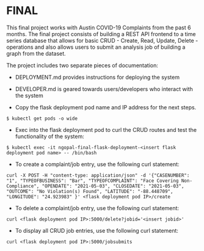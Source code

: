 # FINAL
This final project works with Austin COVID-19 Complaints from the past 6 months.
The final project consists of building a REST API frontend to a time series database that allows for basic CRUD - Create, Read, Update, Delete - operations and also allows users to submit an analysis job of building a graph from the dataset.

The project includes two separate pieces of documentation: 
- DEPLOYMENT.md provides instructions for deploying the system
- DEVELOPER.md is geared towards users/developers who interact with the system


- Copy the flask deployment pod name and IP address for the next steps.
```
$ kubectl get pods -o wide
```
- Exec into the flask deployment pod to curl the CRUD routes and test the functionality of the system:
```
$ kubectl exec -it ngopal-final-flask-deployment-<insert flask deployment pod name> -- /bin/bash
```
- To create a complaint/job entry, use the following curl statement:
```
curl -X POST -H "content-type: application/json" -d '{"CASENUMBER": "1", "TYPEOFBUSINESS": "Bar", "TYPEOFCOMPLAINT": "Face Covering Non-Compliance", "OPENDATE": "2021-05-03", "CLOSEDATE": "2021-05-03", "OUTCOME": "No Violation(s) Found", "LATITUDE": "-88.448709", "LONGITUDE": "24.923983" }' <flask deployment pod IP>/create
```
- To delete a complaint/job entry, use the following curl statement:
```
curl <flask deployment pod IP>:5000/delete?jobid='<insert jobid>'
```
- To display all CRUD job entries, use the following curl statement:
```
curl <flask deployment pod IP>:5000/jobsubmits
```
